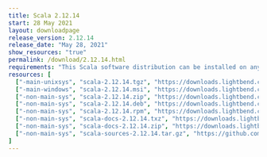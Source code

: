 ```yaml
---
title: Scala 2.12.14
start: 28 May 2021
layout: downloadpage
release_version: 2.12.14
release_date: "May 28, 2021"
show_resources: "true"
permalink: /download/2.12.14.html
requirements: "This Scala software distribution can be installed on any Unix-like or Windows system. It requires Java 8 or later, available <a href='https://www.java.com/'>here</a>."
resources: [
  ["-main-unixsys", "scala-2.12.14.tgz", "https://downloads.lightbend.com/scala/2.12.14/scala-2.12.14.tgz", "Mac OS X, Unix, Cygwin", "20.11M"],
  ["-main-windows", "scala-2.12.14.msi", "https://downloads.lightbend.com/scala/2.12.14/scala-2.12.14.msi", "Windows (msi installer)", "125.83M"],
  ["-non-main-sys", "scala-2.12.14.zip", "https://downloads.lightbend.com/scala/2.12.14/scala-2.12.14.zip", "Windows", "20.15M"],
  ["-non-main-sys", "scala-2.12.14.deb", "https://downloads.lightbend.com/scala/2.12.14/scala-2.12.14.deb", "Debian", "146.87M"],
  ["-non-main-sys", "scala-2.12.14.rpm", "https://downloads.lightbend.com/scala/2.12.14/scala-2.12.14.rpm", "RPM package", "126.09M"],
  ["-non-main-sys", "scala-docs-2.12.14.txz", "https://downloads.lightbend.com/scala/2.12.14/scala-docs-2.12.14.txz", "API docs", "53.68M"],
  ["-non-main-sys", "scala-docs-2.12.14.zip", "https://downloads.lightbend.com/scala/2.12.14/scala-docs-2.12.14.zip", "API docs", "108.88M"],
  ["-non-main-sys", "scala-sources-2.12.14.tar.gz", "https://github.com/scala/scala/archive/v2.12.14.tar.gz", "Sources", ""]
]
---
```

